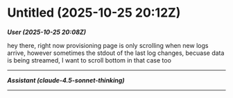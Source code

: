 <!-- Generated by SpecStory -->

<!-- cursor Session f422d708-a893-4d7d-8432-2e6c638b3ed9 (2025-10-25 20:12Z) -->

# Untitled (2025-10-25 20:12Z)

_**User (2025-10-25 20:08Z)**_

hey there, right now provisioning page is only scrolling when new logs arrive, however sometimes the stdout of the last log changes, becuase data is being streamed, I want to scroll bottom in that case too

---

_**Assistant (claude-4.5-sonnet-thinking)**_



---

